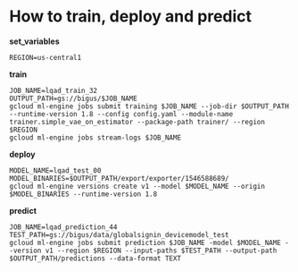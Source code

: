 # How to train, deploy and predict

__set_variables__
```shell
REGION=us-central1
```
__train__ 
```shell
JOB_NAME=lqad_train_32
OUTPUT_PATH=gs://bigus/$JOB_NAME
gcloud ml-engine jobs submit training $JOB_NAME --job-dir $OUTPUT_PATH --runtime-version 1.8 --config config.yaml --module-name trainer.simple_vae_on_estimator --package-path trainer/ --region $REGION
gcloud ml-engine jobs stream-logs $JOB_NAME
```
__deploy__ 
```shell
MODEL_NAME=lqad_test_00
MODEL_BINARIES=$OUTPUT_PATH/export/exporter/1546588689/
gcloud ml-engine versions create v1 --model $MODEL_NAME --origin $MODEL_BINARIES --runtime-version 1.8
```
__predict__
```shell
JOB_NAME=lqad_prediction_44
TEST_PATH=gs://bigus/data/globalsignin_devicemodel_test
gcloud ml-engine jobs submit prediction $JOB_NAME -model $MODEL_NAME --version v1 --region $REGION --input-paths $TEST_PATH --output-path $OUTPUT_PATH/predictions --data-format TEXT
```